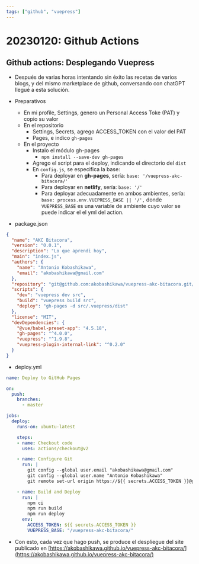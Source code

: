 ```yaml
---
tags: ["github", "vuepress"]
---
```


# 20230120: Github Actions

<TagLinks />

## Github actions: Desplegando Vuepress

- Después de varias horas intentando sin éxito las recetas de varios blogs, y del mismo marketplace de github, conversando con chatGPT llegué a esta solución.
- Preparativos
	- En mi profile, Settings, genero un Personal Access Toke (PAT) y copio su valor
	- En el repositorio
		- Settings, Secrets, agrego ACCESS_TOKEN con el valor del PAT
		- Pages, e indico `gh-pages`
	- En el proyecto
		- Instalo el módulo gh-pages
			- `npm install --save-dev gh-pages`
		- Agrego el script para el deploy, indicando el directorio del `dist`
		- En `config.js`, se especifica la base:
			- Para deployar en **gh-pages**, sería: `base: '/vuepress-akc-bitacora/'` 
			- Para deployar en **netlify**, sería: `base: '/'`
			- Para deployar adecuadamente en ambos ambientes, sería: `base: process.env.VUEPRESS_BASE || '/',` donde `VUEPRESS_BASE` es una variable de ambiente cuyo valor se puede indicar el el yml del action.

- package.json

```json
{
  "name": "AKC Bitacora",
  "version": "0.0.1",
  "description": "Lo que aprendi hoy",
  "main": "index.js",
  "authors": {
    "name": "Antonio Kobashikawa",
    "email": "akobashikawa@gmail.com"
  },
  "repository": "git@github.com:akobashikawa/vuepress-akc-bitacora.git/AKC Bitacora",
  "scripts": {
    "dev": "vuepress dev src",
    "build": "vuepress build src",
    "deploy": "gh-pages -d src/.vuepress/dist"
  },
  "license": "MIT",
  "devDependencies": {
    "@vue/babel-preset-app": "4.5.18",
    "gh-pages": "^4.0.0",
    "vuepress": "^1.9.8",
    "vuepress-plugin-internal-link": "^0.2.0"
  }
}
```

- deploy.yml
```yml
name: Deploy to GitHub Pages

on:
  push:
    branches:
      - master

jobs:
  deploy:
    runs-on: ubuntu-latest

    steps:
    - name: Checkout code
      uses: actions/checkout@v2

    - name: Configure Git
      run: |
        git config --global user.email "akobashikawa@gmail.com"
        git config --global user.name "Antonio Kobashikawa"
        git remote set-url origin https://${{ secrets.ACCESS_TOKEN }}@github.com/akobashikawa/vuepress-akc-bitacora.git

    - name: Build and Deploy
      run: |
        npm ci
        npm run build
        npm run deploy
      env:
        ACCESS_TOKEN: ${{ secrets.ACCESS_TOKEN }}
        VUEPRESS_BASE: "/vuepress-akc-bitacora/"
```

- Con esto, cada vez que hago push, se produce el despliegue del site publicado en [https://akobashikawa.github.io/vuepress-akc-bitacora/](https://akobashikawa.github.io/vuepress-akc-bitacora/)